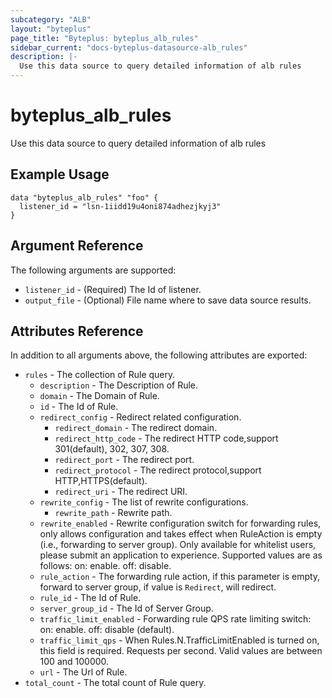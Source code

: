 ```yaml
---
subcategory: "ALB"
layout: "byteplus"
page_title: "Byteplus: byteplus_alb_rules"
sidebar_current: "docs-byteplus-datasource-alb_rules"
description: |-
  Use this data source to query detailed information of alb rules
---
```

# byteplus_alb_rules
Use this data source to query detailed information of alb rules
## Example Usage
```hcl
data "byteplus_alb_rules" "foo" {
  listener_id = "lsn-1iidd19u4oni874adhezjkyj3"
}
```
## Argument Reference
The following arguments are supported:
* `listener_id` - (Required) The Id of listener.
* `output_file` - (Optional) File name where to save data source results.

## Attributes Reference
In addition to all arguments above, the following attributes are exported:
* `rules` - The collection of Rule query.
    * `description` - The Description of Rule.
    * `domain` - The Domain of Rule.
    * `id` - The Id of Rule.
    * `redirect_config` - Redirect related configuration.
        * `redirect_domain` - The redirect domain.
        * `redirect_http_code` - The redirect HTTP code,support 301(default), 302, 307, 308.
        * `redirect_port` - The redirect port.
        * `redirect_protocol` - The redirect protocol,support HTTP,HTTPS(default).
        * `redirect_uri` - The redirect URI.
    * `rewrite_config` - The list of rewrite configurations.
        * `rewrite_path` - Rewrite path.
    * `rewrite_enabled` - Rewrite configuration switch for forwarding rules, only allows configuration and takes effect when RuleAction is empty (i.e., forwarding to server group). Only available for whitelist users, please submit an application to experience. Supported values are as follows:
on: enable.
off: disable.
    * `rule_action` - The forwarding rule action, if this parameter is empty, forward to server group, if value is `Redirect`, will redirect.
    * `rule_id` - The Id of Rule.
    * `server_group_id` - The Id of Server Group.
    * `traffic_limit_enabled` - Forwarding rule QPS rate limiting switch:
 on: enable.
off: disable (default).
    * `traffic_limit_qps` - When Rules.N.TrafficLimitEnabled is turned on, this field is required. Requests per second. Valid values are between 100 and 100000.
    * `url` - The Url of Rule.
* `total_count` - The total count of Rule query.


